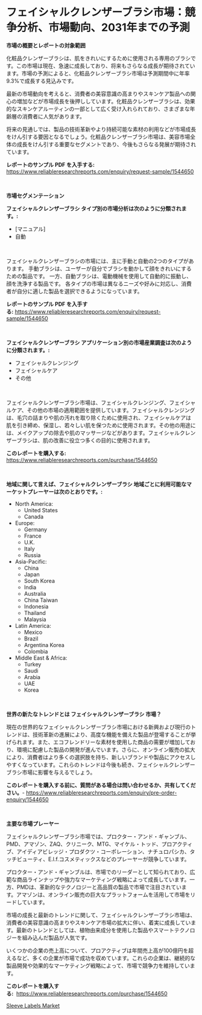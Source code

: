 <p><h1>フェイシャルクレンザーブラシ市場：競争分析、市場動向、2031年までの予測</h1></p><p><strong>市場の概要とレポートの対象範囲</strong></p>
<p><p>化粧品クレンザーブラシは、肌をきれいにするために使用される専用のブラシです。この市場は現在、急速に成長しており、将来もさらなる成長が期待されています。市場の予測によると、化粧品クレンザーブラシ市場は予測期間中に年率9.3%で成長する見込みです。</p><p>最新の市場動向を考えると、消費者の美容意識の高まりやスキンケア製品への関心の増加などが市場成長を後押ししています。化粧品クレンザーブラシは、効果的なスキンケアルーティンの一部として広く受け入れられており、さまざまな年齢層の消費者に人気があります。</p><p>将来の見通しでは、製品の技術革新やより持続可能な素材の利用などが市場成長をけん引する要因となるでしょう。化粧品クレンザーブラシ市場は、美容市場全体の成長をけん引する重要なセグメントであり、今後もさらなる発展が期待されています。</p></p>
<p><strong>レポートのサンプル PDF を入手する:</strong> <a href="https://www.reliableresearchreports.com/enquiry/request-sample/1544650">https://www.reliableresearchreports.com/enquiry/request-sample/1544650</a></p>
<p>&nbsp;</p>
<p><strong>市場セグメンテーション</strong></p>
<p><strong>フェイシャルクレンザーブラシ タイプ別の市場分析は次のように分類されます。:</strong></p>
<p><ul><li>[マニュアル]</li><li>自動</li></ul></p>
<p>&nbsp;</p>
<p><p>フェイシャルクレンザーブラシの市場には、主に手動と自動の2つのタイプがあります。 手動ブラシは、ユーザーが自分でブラシを動かして顔をきれいにするための製品です。 一方、自動ブラシは、電動機械を使用して自動的に振動し、顔を洗浄する製品です。 各タイプの市場は異なるニーズや好みに対応し、消費者が自分に適した製品を選択できるようになっています。</p></p>
<p><strong>レポートのサンプル PDF を入手する:</strong>&nbsp;<a href="https://www.reliableresearchreports.com/enquiry/request-sample/1544650">https://www.reliableresearchreports.com/enquiry/request-sample/1544650</a></p>
<p>&nbsp;</p>
<p><strong> フェイシャルクレンザーブラシ アプリケーション別の市場産業調査は次のように分類されます。:</strong></p>
<p><ul><li>フェイシャルクレンジング</li><li>フェイシャルケア</li><li>その他</li></ul></p>
<p>&nbsp;</p>
<p><p>フェイシャルクレンザーブラシ市場は、フェイシャルクレンジング、フェイシャルケア、その他の市場の適用範囲を提供しています。フェイシャルクレンジングは、毛穴の詰まりや肌の汚れを取り除くために使用され、フェイシャルケアは肌を引き締め、保湿し、若々しい肌を保つために使用されます。その他の用途には、メイクアップの除去や肌のマッサージなどがあります。フェイシャルクレンザーブラシは、肌の改善に役立つ多くの目的に使用されます。</p></p>
<p><strong>このレポートを購入する:</strong>&nbsp; <a href="https://www.reliableresearchreports.com/purchase/1544650">https://www.reliableresearchreports.com/purchase/1544650</a></p>
<p>&nbsp;</p>
<p><strong>地域に関して言えば、フェイシャルクレンザーブラシ 地域ごとに利用可能なマーケットプレーヤーは次のとおりです。:</strong></p>
<p><ul>
    <li>
        North America:
        <ul>
            <li>United States</li>
            <li>Canada</li>
        </ul>
    </li>
    <li>
        Europe:
        <ul>
            <li>Germany</li>
            <li>France</li>
            <li>U.K.</li>
            <li>Italy</li>
            <li>Russia</li>
        </ul>
    </li>
    <li>
        Asia-Pacific:
        <ul>
            <li>China</li>
            <li>Japan</li>
            <li>South Korea</li>
            <li>India</li>
            <li>Australia</li>
            <li>China Taiwan</li>
            <li>Indonesia</li>
            <li>Thailand</li>
            <li>Malaysia</li>
        </ul>
    </li>
    <li>
        Latin America:
        <ul>
            <li>Mexico</li>
            <li>Brazil</li>
            <li>Argentina Korea</li>
            <li>Colombia</li>
        </ul>
    </li>
    <li>
        Middle East & Africa:
        <ul>
            <li>Turkey</li>
            <li>Saudi</li>
            <li>Arabia</li>
            <li>UAE</li>
            <li>Korea</li>
        </ul>
    </li>
    </ul></p>
<p>&nbsp;</p>
<p><strong>世界の新たなトレンドとは フェイシャルクレンザーブラシ 市場？</strong></p>
<p><p>現在の世界的なフェイシャルクレンザーブラシ市場における新興および現行のトレンドは、技術革新の進展により、高度な機能を備えた製品が登場することが挙げられます。また、エコフレンドリーな素材を使用した商品の需要が増加しており、環境に配慮した製品の開発が進んでいます。さらに、オンライン販売の拡大により、消費者はより多くの選択肢を持ち、新しいブランドや製品にアクセスしやすくなっています。これらのトレンドは今後も続き、フェイシャルクレンザーブラシ市場に影響を与えるでしょう。</p></p>
<p><strong>このレポートを購入する前に、質問がある場合は問い合わせるか、共有してください。</strong>- <a href="https://www.reliableresearchreports.com/enquiry/pre-order-enquiry/1544650">https://www.reliableresearchreports.com/enquiry/pre-order-enquiry/1544650</a></p>
<p>&nbsp;</p>
<p><strong>主要な市場プレーヤー</strong></p>
<p><p>フェイシャルクレンザーブラシ市場では、プロクター・アンド・ギャンブル、PMD、アマゾン、ZAQ、クリニーク、MTG、マイケル・トッド、プロアクティブ、アイディアビレッジ・プロダクツ・コーポレーション、ナチュロパシカ、タッチビューティ、E.l.f.コスメティックスなどのプレーヤーが競争しています。</p><p>プロクター・アンド・ギャンブルは、市場でのリーダーとして知られており、広範な商品ラインナップや強力なマーケティング戦略によって成長しています。一方、PMDは、革新的なテクノロジーと高品質の製品で市場で注目されています。アマゾンは、オンライン販売の巨大なプラットフォームを活用して市場をリードしています。</p><p>市場の成長と最新のトレンドに関して、フェイシャルクレンザーブラシ市場は、消費者の美容意識の高まりやスキンケア市場の拡大に伴い、着実に成長しています。最新のトレンドとしては、植物由来成分を使用した製品やスマートテクノロジーを組み込んだ製品が人気です。</p><p>いくつかの企業の売上高について、プロアクティブは年間売上高が100億円を超えるなど、多くの企業が市場で成功を収めています。これらの企業は、継続的な製品開発や効果的なマーケティング戦略によって、市場で競争力を維持しています。</p></p>
<p><strong>このレポートを購入する:</strong>&nbsp;&nbsp;<a href="https://www.reliableresearchreports.com/purchase/1544650">https://www.reliableresearchreports.com/purchase/1544650</a></p>
<p><p><a href="https://noble-drawer-34c.notion.site/Sleeve-Labels-Market-Size-Market-Share-and-Global-Market-Analysis-Report-2024-2031-9066a56854a44a558b4f6e45ca2001fb">Sleeve Labels Market</a></p></p>